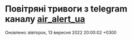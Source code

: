 # Повітряні тривоги з telegram каналу [air_alert_ua](https://t.me/air_alert_ua)

Оновлено:
вівторок, 13 вересня 2022 20:00:02 +0300
